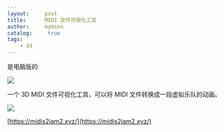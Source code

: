 ```yaml
---
layout:     post
title:      MIDI 文件可视化工具
author:     mymsnn
catalog: 	 true
tags:
    - 3d
---
```

是电脑版的

![](https://pic.imgdb.cn/item/66c09b71d9c307b7e9533325.png)

一个 3D MIDI 文件可视化工具，可以将 MIDI 文件转换成一段虚拟乐队的动画。

![](https://pic.imgdb.cn/item/66c099a8d9c307b7e9510d6b.webp)

[https://midis2jam2.xyz/](https://midis2jam2.xyz/)





